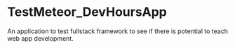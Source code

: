 # TestMeteor_DevHoursApp
An application to test fullstack framework to see if there is potential to teach web app development.

